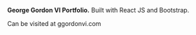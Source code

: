 <b>George Gordon VI Portfolio.</b>
Built with React JS and Bootstrap.

Can be visited at <a>ggordonvi.com</a>
